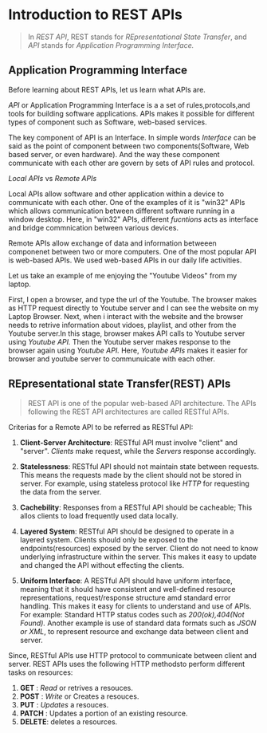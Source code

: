# **Introduction to REST APIs**

>In *REST API*, REST stands for *REpresentational State Transfer*, and *API* stands for *Application Programming Interface.*

## Application Programming Interface

Before learning about REST APIs, let us learn what APIs are.

*API* or Application Programming Interface is a a set of rules,protocols,and tools for building software applications. APIs makes it possible for different types of component such as Software, web-based services. 

The key component of API is an Interface. In simple words *Interface* can be said as the point of component between two components(Software, Web based server, or even hardware). And the way these component communicate with each other are govern by sets of API rules and protocol. 


*Local APIs* vs *Remote APIs*

Local APIs allow software and other application within a device to communicate with each other. One of the examples of it is "win32" APIs which allows communication between different software running in a window desktop. Here, in "win32" APIs, different *fucntions* acts as interface and bridge commnication between various devices. 

Remote APIs allow exchange of data and information betweeen componenet between two or more computers. One of the most popular API is web-based APIs. We used web-based APIs in our daily life activities. 

Let us take an example of me enjoying the "Youtube Videos" from my laptop. 

First, I open a browser, and type the url of the Youtube. The browser makes as HTTP request directly to Youtube server and I can see the website on my Laptop Browser.  Next, when i interact with the website and the browser needs to retrive information about vidoes, playlist, and other from the Youtube server.In this stage, browser makes API calls to Youtube server using *Youtube API.* Then the Youtube server makes response to the browser again using *Youtube API.* Here, *Youtube APIs* makes it easier for browser and youtube server to communuicate with each other. 


## REpresentational state Transfer(REST) APIs 

> REST API is one of the popular web-based API architecture. The APIs following the REST API architectures are  called RESTful APIs. 

Criterias for a Remote API to be referred as RESTful API:

1. **Client-Server Architecture**:  RESTful API must involve "client" and "server". *Clients* make request, while the *Servers* response accordingly. 

2. **Statelessness**: RESTful API should not maintain state between requests.  This means the requests made by the client should not be stored in server. For example, using stateless protocol like *HTTP* for requesting the data from the server. 

3. **Cachebility**: Responses from a RESTful API should be cacheable; This allos clients to load frequently used data locally.

4. **Layered System**: RESTful API should be designed to operate in a layered system. Clients should only be exposed to the endpoints(resources) exposed by the server. Client do not need to know underlying infrastructure within the server. This makes it  easy to update and changed the API without effecting the clients. 

5. **Uniform Interface**: A RESTful API should have uniform interface, meaning that it should have consistent and well-defined resource representations, request/response structure amd standard error handling. This makes it easy for clients to understand and use of APIs. For example: Standard HTTP status codes such as *200(ok),404(Not Found).*  Another example is use of standard data formats such as *JSON or XML*, to represent resource and exchange data between client and server. 

 
 Since, RESTful APIs use HTTP protocol to communicate between client and server. REST APIs uses the following HTTP methodsto perform different tasks on resources: 

 1. **GET** : *Read* or retrives a resouces.
 2. **POST** : *Write* or Creates a resouces.
 3. **PUT** : *Updates* a resouces.
 4. **PATCH** : Updates a portion of an existing resource.
 5. **DELETE**: deletes a resources. 

